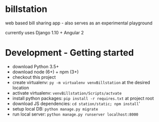 # billstation
web based bill sharing app - also serves as an experimental playground

currently uses Django 1.10 + Angular 2

# Development - Getting started

- download Python 3.5+
- download node (6+) + npm (3+)
- checkout this project
- create virtualenv: `py -m virtualenv venvBillstation` at the desired location
- activate virtualenv: `venvBillstation/Scripts/actvate`
- install python packages: `pip install -r requires.txt` at project root
- download JS dependencies: `cd station/static; npm install`'
- setup local DB: `python manage.py migrate`
- run local server: `python manage.py runserver localhost:8000`